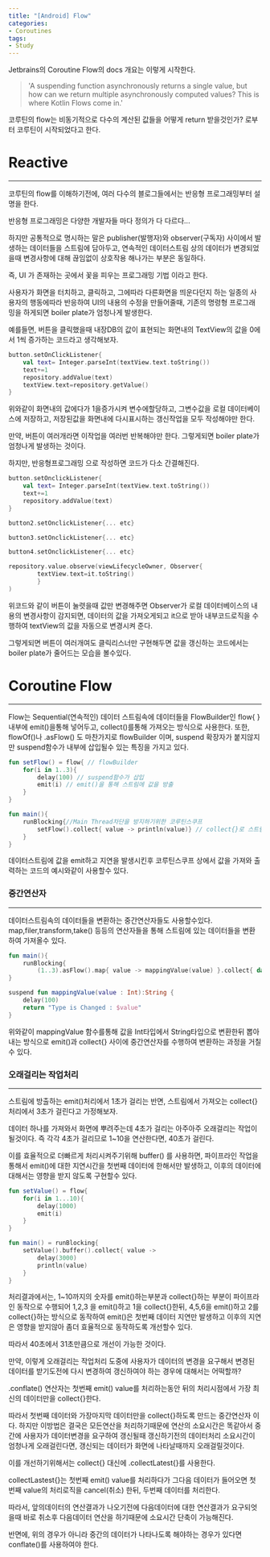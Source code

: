 ```yaml
---
title: "[Android] Flow"
categories:
- Coroutines
tags:
- Study
---
```


Jetbrains의 Coroutine Flow의 docs 개요는 이렇게 시작한다.

>'A suspending function asynchronously returns a single value, but how can we return multiple asynchronously computed values? This is where Kotlin Flows come in.'

코루틴의 flow는 비동기적으로 다수의 계산된 값들을 어떻게 return 받을것인가? 로부터 코루틴이 시작되었다고 한다.

# Reactive
---
코루틴의 flow를 이해하기전에, 여러 다수의 블로그들에서는 반응형 프로그래밍부터 설명을 한다.

반응형 프로그래밍은 다양한 개발자들 마다 정의가 다 다르다...

하지만 공통적으로 명시하는 말은 publisher(발행자)와 observer(구독자) 사이에서 발생하는 데이터들을 스트림에 담아두고, 연속적인 데이터스트림 상의 데이터가 변경되었을때 변경사항에 대해 끊임없이 상호작용 해나가는 부분은 동일하다.
 
 즉, UI 가 존재하는 곳에서 꽃을 피우는 프로그래밍 기법 이라고 한다.

사용자가 화면을 터치하고, 클릭하고, 그에따라 다른화면을 띄운다던지 하는 일종의 사용자의 행동에따라 반응하여 UI의 내용의 수정을 만들어줄때, 기존의 명령형 프로그래밍을 하게되면 boiler plate가 엄청나게 발생한다.

예를들면, 버튼을 클릭했을때 내장DB의 값이 표현되는 화면내의 TextView의 값을 0에서 1씩 증가하는 코드라고 생각해보자.

```kotlin
button.setOnClickListener{
	val text= Integer.parseInt(textView.text.toString())
	text+=1
	repository.addValue(text)
	textView.text=repository.getValue()
}
```

위와같이 화면내의 값에다가 1을증가시켜 변수에할당하고, 그변수값을 로컬 데이터베이스에 저장하고, 저장된값을 화면내에 다시표시하는 갱신작업을 모두 작성해야만 한다.

만약, 버튼이 여러개라면 이작업을 여러번 반복해야만 한다. 그렇게되면 boiler plate가 엄청나게 발생하는 것이다.

하지만, 반응형프로그래밍 으로 작성하면 코드가 다소 간결해진다.

```kotlin
button.setOnclickListener{
	val text= Integer.parseInt(textView.text.toString())
	text+=1
	repository.addValue(text)
}

button2.setOnclickListener{... etc}

button3.setOnclickListener{... etc}

button4.setOnclickListener{... etc}

repository.value.observe(viewLifecycleOwner, Observer{
		textView.text=it.toString()
		}
)
```

위코드와 같이 버튼이 눌렷을때 값만 변경해주면 Observer가 로컬 데이터베이스의 내용의 변경사항이 감지되면, 데이터의 값을 가져오게되고 it으로 받아 내부코드로직을 수행하여 textView의 값을 자동으로 변경시켜 준다.

그렇게되면 버튼이 여러개여도 클릭리스너만 구현해두면 값을 갱신하는 코드에서는 boiler plate가 줄어드는 모습을 볼수있다.


# Coroutine Flow
---
Flow는 Sequential(연속적인) 데이터 스트림속에 데이터들을 FlowBuilder인 flow{ } 내부에 emit()을통해 넣어두고, collect()를통해 가져오는 방식으로 사용한다. 또한, flowOf()나 .asFlow() 도 마찬가지로 flowBuilder 이며, suspend 확장자가 붙지않지만 suspend함수가 내부에 삽입될수 있는 특징을 가지고 있다.

```kotlin
fun setFlow() = flow{ // flowBuilder
	for(i in 1..3){
		delay(100) // suspend함수가 삽입
		emit(i) // emit()을 통해 스트림에 값을 방출
	}
}

fun main(){
	runBlocking{//Main Thread차단을 방지하기위한 코루틴스쿠프
		setFlow().collect{ value -> println(value)} // collect{}로 스트림상의 데이터를 가져와서 출력
	}
}	
```

데이터스트림에 값을 emit하고 지연을 발생시킨후 코루틴스쿠프 상에서 값을 가져와 출력하는 코드의 예시와같이 사용할수 있다.

### 중간연산자
---
데이터스트림속의 데이터들을 변환하는 중간연산자들도 사용할수있다. map,filer,transform,take() 등등의 연산자들을 통해 스트림에 있는 데이터들을 변환하여 가져올수 있다.

```kotlin
fun main(){
	runBlocking{
		(1..3).asFlow().map{ value -> mappingValue(value) }.collect{ data -> println(data) }
}

suspend fun mappingValue(value : Int):String {
	delay(100)
	return "Type is Changed : $value"
}
```

위와같이 mappingValue 함수를통해 값을 Int타입에서 String타입으로 변환한뒤 뽑아내는 방식으로 emit()과 collect{} 사이에 중간연산자를 수행하여 변환하는 과정을 거칠수 있다.


### 오래걸리는 작업처리
---
스트림에 방출하는 emit()처리에서 1초가 걸리는 반면, 스트림에서 가져오는 collect{} 처리에서 3초가 걸린다고 가정해보자.

데이터 하나를 가져와서 화면에 뿌려주는데 4초가 걸리는 아주아주 오래걸리는 작업이 될것이다. 즉 각각 4초가 걸리므로 1~10을 연산한다면, 40초가 걸린다.

이를 효율적으로 더빠르게 처리시켜주기위해 buffer() 를 사용하면, 파이프라인 작업을 통해서 emit()에 대한 지연시간을 첫번째 데이터에 한해서만 발생하고, 이후의 데이터에 대해서는 영향을 받지 않도록 구현할수 있다.

```kotlin
fun setValue() = flow{
	for(i in 1...10){
		delay(1000)
		emit(i)
	}
}

fun main() = runBlocking{
	setValue().buffer().collect{ value ->
		delay(3000)
		println(value)
	}
}
```

처리결과에서는, 1~10까지의 숫자를 emit()하는부분과 collect{}하는 부분이 파이프라인 동작으로 수행되어 1,2,3 을 emit()하고 1을 collect{}한뒤, 4,5,6을 emit()하고 2를 collect{}하는 방식으로 동작하여 emit()은 첫번째 데이터 지연만 발생하고 이후의 지연은 영향을 받지않아 좀더 효율적으로 동작하도록 개선할수 있다. 

따라서 40초에서 31초만큼으로 개선이 가능한 것이다.

만약, 이렇게 오래걸리는 작업처리 도중에 사용자가 데이터의 변경을 요구해서 변경된 데이터를 받기도전에 다시 변경하여 갱신하여야 하는 경우에 대해서는 어떡할까?

.conflate() 연산자는 첫번째 emit() value를 처리하는동안 뒤의  처리시점에서 가장 최신의 데이터만을 collect{}한다.

따라서 첫번째 데이터와 가장마지막 데이터만을 collect{}하도록 만드는 중간연산자 이다. 하지만 이방법은 결국은 모든연산을 처리하기때문에 연산의 소요시간은 똑같아서 중간에 사용자가 데이터변경을 요구하여 갱신될때 갱신하기전의 데이터처리 소요시간이 엄청나게 오래걸린다면, 갱신되는 데이터가 화면에 나타날때까지 오래걸릴것이다.

이를 개선하기위해서는 collect{} 대신에 .collectLatest{}를 사용한다.

collectLastest{}는 첫번째 emit() value를 처리하다가 그다음 데이터가 들어오면 첫번째 value의 처리로직을 cancel(취소) 한뒤, 두번째 데이터를 처리한다.

따라서, 앞의데이터의 연산결과가 나오기전에 다음데이터에 대한 연산결과가 요구되엇을때 바로 취소후 다음데이터 연산을 하기때문에 소요시간 단축이 가능해진다.

반면에, 위의 경우가 아니라 중간의 데이터가 나타나도록 해야하는 경우가 있다면 conflate()를 사용하여야 한다.
